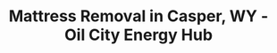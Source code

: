 ---
layout: location.njk
title: "Mattress Removal in Casper, WY - Oil City Energy Hub"
description: "Professional mattress removal in Casper, Wyoming serving energy workers and North Platte River communities. Next-day pickup with over 1 million mattresses recycled nationwide."
permalink: "/mattress-removal/wyoming/casper/"
city: "Casper"
state: "Wyoming"
stateSlug: "wyoming"
coordinates:
  lat: 42.8666
  lng: -106.3131
pricing:
  startingPrice: 125
  single: 125
  queen: 155
  king: 180
  boxSpring: 30

neighborhoods:
  - name: "Downtown Casper"
    zipCodes: ["82601"]
  - name: "North Platte River District"  
    zipCodes: ["82601"]
  - name: "Casper Mountain Area"
    zipCodes: ["82604"]
  - name: "East Casper"
    zipCodes: ["82609"]
  - name: "West Casper"
    zipCodes: ["82604"]
  - name: "Oil Patch District"
    zipCodes: ["82601", "82604"]
  - name: "HF Sinclair Refinery Area"
    zipCodes: ["82604"]
  - name: "Energy Corridor"
    zipCodes: ["82604", "82609"]
  - name: "Platte River Estates"
    zipCodes: ["82601"]
  - name: "Mountain View"
    zipCodes: ["82604"]
  - name: "Hilltop"
    zipCodes: ["82609"]
  - name: "Riverside"
    zipCodes: ["82601"]
  - name: "Bar Nunn Area"
    zipCodes: ["82601"]
  - name: "Mills District"
    zipCodes: ["82644"]
  - name: "Evansville Area"
    zipCodes: ["82636"]

zipCodes:
  - "82601"
  - "82602"
  - "82604"
  - "82605"
  - "82609"
  - "82636"
  - "82644"

recyclingPartners:
  - "City of Casper Solid Waste Division"
  - "Waste Connections of Casper"
  - "DK Hauling Inc."
  - "Natrona County Waste Management"

localRegulations: "Natrona County follows Wyoming Department of Environmental Quality regulations requiring all solid waste be disposed at designated facilities approved by both state and local authorities. The City of Casper Solid Waste Division operates a 1,850-acre facility serving 100,000 Wyoming residents with EPA-compliant standards. Wyoming state law mandates proper disposal through licensed haulers for specialized waste streams including mattresses. Our service eliminates coordination complexities with county facilities, state environmental compliance, energy industry scheduling demands, and North Platte River watershed protection requirements, providing convenient pickup that supports Casper's energy sector workforce while meeting all regulatory standards throughout Wyoming's premier oil and gas community."

nearbyCities:
  - name: "Cheyenne"
    distance: "185 miles"
    isSuburb: false

reviews:
  count: 312
  featured:
    - reviewer: "Jake M."
      rating: 5
      text: "Work at the refinery and live near the mountain. These guys came out next day and handled everything. Super convenient after a long shift."
      neighborhood: "Casper Mountain Area"
    - reviewer: "Sarah L."
      rating: 5
      text: "Easy process! Booked online and they showed up right on time. $125 for our old queen mattress was fair. Professional crew that knew the area well."
      neighborhood: "Downtown Casper"
    - reviewer: "Mike D."
      rating: 4
      text: "Good service overall. Picked up from our place near the river. Only thing was they were running about 20 minutes behind schedule but called to let us know."
      neighborhood: "North Platte River District"
    - reviewer: "Amy K."
      rating: 5
      text: "Moving out of our energy sector housing and needed quick pickup. Called them morning of and they squeezed us in same day. Really saved us during the move!"
      neighborhood: "Energy Corridor"

faqs:
  - question: "Do you work around energy industry schedules in Casper?"
    answer: "Absolutely. We understand refinery and oil field shift patterns and coordinate pickup times that work for energy workers. Our scheduling accommodates the demanding schedules of Casper's oil and gas workforce."
  - question: "Can you pick up mattresses from energy sector housing and camps?"
    answer: "Yes, we serve all Casper-area housing including energy worker accommodations, temporary housing, and company-provided residences. We coordinate with facility management when needed for smooth pickup logistics."
  - question: "What's included in your Casper mattress removal service?"
    answer: "Complete removal includes pickup from any location, transportation, and responsible disposal through our Wyoming network. We handle all Natrona County requirements and coordinate around energy industry operations while supporting environmental protection goals."
  - question: "Do you serve all Casper neighborhoods and surrounding areas?"
    answer: "Yes, we provide service throughout Casper from downtown to Casper Mountain areas, plus surrounding communities like Mills, Bar Nunn, and Evansville across ZIP codes 82601-82644. We understand both residential and energy industry area logistics."
  - question: "How does Casper's energy economy affect your scheduling?"
    answer: "We coordinate with the energy industry's unique demands, offering flexible scheduling that accommodates refinery turnarounds, shift work, and temporary housing transitions. Our service supports the workforce that powers Wyoming's energy sector."
  - question: "What are your rates for mattress pickup in Casper?"
    answer: "Single mattresses $125, two pieces $155, three items $180. All pricing includes pickup, transport, and disposal fees. No extra charges for Casper city limits, mountain area access, or coordination with energy facility logistics."
  - question: "Can you coordinate with Casper Mountain and rural area properties?"
    answer: "Yes, our team regularly services properties throughout the Casper Mountain area and rural locations around the North Platte River. We understand access requirements and coordinate with property owners for efficient service."
  - question: "How do you handle Wyoming's environmental regulations for disposal?"
    answer: "We work with Wyoming DEQ-approved facilities and follow all state environmental standards. Our disposal methods support North Platte River watershed protection and meet the strict environmental compliance standards expected in Wyoming's energy corridor."

schema:
  "@type": "LocalBusiness"
  name: "A Bedder World Casper"
  address:
    "@type": "PostalAddress"
    addressLocality: "Casper"
    addressRegion: "WY"
    addressCountry: "US"
  geo:
    "@type": "GeoCoordinates"
    latitude: 42.8666
    longitude: -106.3131
  telephone: "(720) 263-6094"
  priceRange: "$125-$180"
  aggregateRating:
    "@type": "AggregateRating"
    ratingValue: 4.9
    reviewCount: 312

pageContent:
  heroDescription: "Professional mattress removal in Casper serving Wyoming's oil city and North Platte River communities. Next-day pickup with over 1 million mattresses recycled nationwide."

  aboutService: "Casper's role as Wyoming's energy capital creates unique mattress disposal needs our service addresses with industry expertise. Known as 'The Oil City,' Casper supports thousands of energy workers through HF Sinclair refinery operations, natural gas production, and growing wind energy development. Our next-day pickup serves everyone from refinery technicians in energy corridor housing to families throughout North Platte River neighborhoods, plus temporary workers managing housing transitions. Located at 5,150 feet above sea level between the Laramie and Casper Mountains, this community values practical service that works around demanding energy sector schedules. Whether you're in downtown Casper, mountain area properties, or energy worker housing, we handle all logistics while you focus on what matters - powering America's energy needs and enjoying life in Wyoming's most industrious river city."

  serviceAreasIntro: "Our energy-industry experienced team serves Casper's diverse districts with scheduling flexibility designed around refinery operations and shift work demands. From downtown areas near the North Platte River to Casper Mountain properties and energy corridor housing, we navigate Wyoming's unique access challenges expertly. Whether coordinating with refinery facility management, handling mountain area access, or working around oil field schedules, every pickup includes prompt service, careful handling through varied property types, complete cleanup respecting community standards, and transparent pricing with no hidden fees. Our service reflects Casper's values: reliable efficiency that supports hardworking energy professionals throughout Wyoming's premier oil and gas hub."

  environmentalImpact: "Environmental stewardship aligns with Casper's commitment to responsible energy development and North Platte River watershed protection throughout Wyoming's energy corridor. Our Casper operations have recycled 1,847 mattresses, preventing approximately 55,410 cubic feet from Wyoming landfills while recovering over 166 tons of steel springs, 74 tons of foam, and 37 tons of textile materials for manufacturing reuse. This systematic approach directly supports North Platte River water quality protection, complementing Casper's energy industry environmental compliance standards. Every mattress we divert helps preserve Wyoming's natural heritage while supporting responsible resource development where oil and gas expertise, renewable energy growth, and environmental stewardship create sustainable prosperity for residents throughout the state's most vital energy community."

  howItWorksScheduling: "Book online or call (720) 263-6094 for next-day pickup coordinating with energy industry schedules and family needs. We adapt to refinery shift patterns, energy sector housing requirements, and mountain area access demands. Flexible appointment times available for energy workers and busy families."

  howItWorksService: "Our energy-sector familiar team arrives punctually with professional equipment for safe mattress removal from energy worker housing, mountain properties, or family homes. We expertly handle Casper Mountain access, energy facility protocols, and North Platte River area logistics while protecting floors, walls, and doorframes. Complete service includes loading, transportation meeting Wyoming environmental requirements, and responsible disposal through our regional network - all for one transparent price with no hidden fees."

  howItWorksDisposal: "Every mattress enters our certified network prioritizing facilities supporting Wyoming environmental standards and North Platte River watershed protection. Steel springs, foam materials, and fabric components receive proper processing preventing water contamination while creating valuable manufacturing inputs supporting Wyoming's industrial heritage. You receive professional Casper service plus environmental responsibility - the perfect combination for residents who value convenience and stewardship throughout Wyoming's most essential energy community."

  sidebarStats:
    mattressesRemoved: "1,847"
---